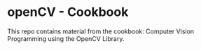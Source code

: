 openCV - Cookbook
======

This repo contains material from the cookbook: Computer Vision Programming using the OpenCV Library.
